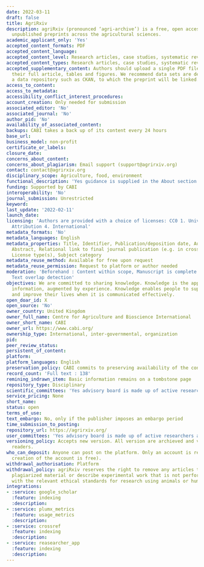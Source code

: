 ```yaml
---
date: 2022-03-11
draft: false
title: AgriRxiv
description: agriRxiv (pronounced ‘agri-archive’) is a free, open access source of
  unpublished preprints across the agricultural sciences.
academic_applicant_only: 'Yes'
accepted_content_formats: PDF
accepted_content_language:
accepted_content_level: Research articles, case studies, systematic reviews
accepted_content_types: Research articles, case studies, systematic reviews
accepted_supplementary_content: Authors should upload a single PDF file including
  their full article, tables and figures. We recommend data sets are deposited into
  a data repository such as CKAN, to which the preprint will be linked.
access_to_content:
access_to_metadata:
accessibility_conflict_interest_procedures:
account_creation: Only needed for submission
associated_editor: 'No'
associated_journal: 'No'
author_pid: 'No'
availability_of_associated_content:
backups: CABI takes a back up of its content every 24 hours
base_url:
business_model: non-profit
certificate_or_labels:
closure_date:
concerns_about_content:
concerns_about_plagiarism: Email support (support@agrirxiv.org)
contact: contact@agrirxiv.org
disciplinary_scope: Agriculture, food, environment
functional_description: 'Yes guidance is supplied in the About section : https://agrirxiv.org/about/'
funding: Supported by CABI
interoperability: 'No'
journal_submission: Unrestricted
keyword:
last_update: '2022-02-11'
launch_date:
licensing: 'Authors are provided with a choice of licenses: CC0 1. Universal, CC BY
  Attribution 4. International'
metadata_formats: 'No'
metadata_languages: English
metadata_properties: Title, Identifier, Publication/deposition date, Author name(s),
  Abstract, Relational link to final journal publication (e.g. in crossref metadata),
  License type(s), Subject category
metadata_reuse_method: Available for free upon request
metadata_reuse_permission: Request to platform or author needed
moderation: 'Beforehand : Content within scope, Manuscript is complete (methods, references),
  Text overlap detection'
objectives: We are committed to sharing knowledge. Knowledge is the application of
  information, augmented by experience. Knowledge enables people to support themselves
  and improve their lives when it is communicated effectively.
open_doar_id: X
open_source: 'No'
owner_country: United Kingdom
owner_full_name: Centre for Agriculture and Bioscience International
owner_short_name: CABI
owner_url: https://www.cabi.org/
ownership_type: International, inter-governmental, organization
pid:
peer_review_status:
persistent_of_content:
platform:
platform_languages: English
preservation_policy: CABI commits to preserving availability of the content
record_count: 'Full text : 138'
remining_indrawn_item: Basic information remains on a tombstone page
repository_type: Disciplinary
scientific_committees: 'Yes advisory board is made up of active researchers and users   Renewal of membership is based on regular discussion and confirmation of commitment'
service_pricing: None
short_name:
status: open
terms_of_use:
text_embargo: No, only if the publisher imposes an embargo period
time_submission_to_posting:
repository_url: https://agrirxiv.org/
user_committees: 'Yes advisory board is made up of active researchers and users   Renewal of membership is based on regular discussion and confirmation of commitment'
versioning_policy: Accepts new version. All version are archieved and visible for
  readers.
who_can_deposit: Anyone can post on the platform. Only an account is required ( The
  creation of the account is free).
withdrawal_authorisation: Platform
withdrawal_policy: agriRxiv reserves the right to remove any articles that contain
  plagiarized material or describe experimental work that is not performed in accordance
  with the relevant ethical standards for research using animals or human subjects
integrations:
- :service: google_scholar
  :feature: indexing
  :description:
- :service: plumx_metrics
  :feature: usage_metrics
  :description:
- :service: crossref
  :feature: indexing
  :description:
- :service: reasearcher_app
  :feature: indexing
  :description:
---
```



